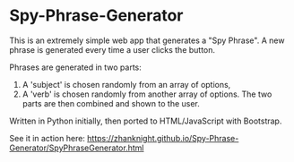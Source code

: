 # Spy-Phrase-Generator

This is an extremely simple web app that generates a "Spy Phrase". 
A new phrase is generated every time a user clicks the button.

Phrases are generated in two parts: 
1. A 'subject' is chosen randomly from an array of options,
2. A 'verb' is chosen randomly from another array of options. 
The two parts are then combined and shown to the user.

Written in Python initially, then ported to HTML/JavaScript with Bootstrap. 

See it in action here:
https://zhanknight.github.io/Spy-Phrase-Generator/SpyPhraseGenerator.html
